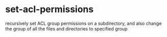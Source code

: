 set-acl-permissions
===================

recursively set ACL group permissions on a subdirectory, and also change the group of all the files and directories to specified group
